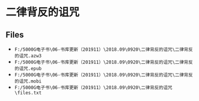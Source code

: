 # 二律背反的诅咒

## Files

- `F:/5000G电子书\06-书库更新（201911）\2018.09\0920\二律背反的诅咒\二律背反的诅咒.azw3`
- `F:/5000G电子书\06-书库更新（201911）\2018.09\0920\二律背反的诅咒\二律背反的诅咒.epub`
- `F:/5000G电子书\06-书库更新（201911）\2018.09\0920\二律背反的诅咒\二律背反的诅咒.mobi`
- `F:/5000G电子书\06-书库更新（201911）\2018.09\0920\二律背反的诅咒\files.txt`
